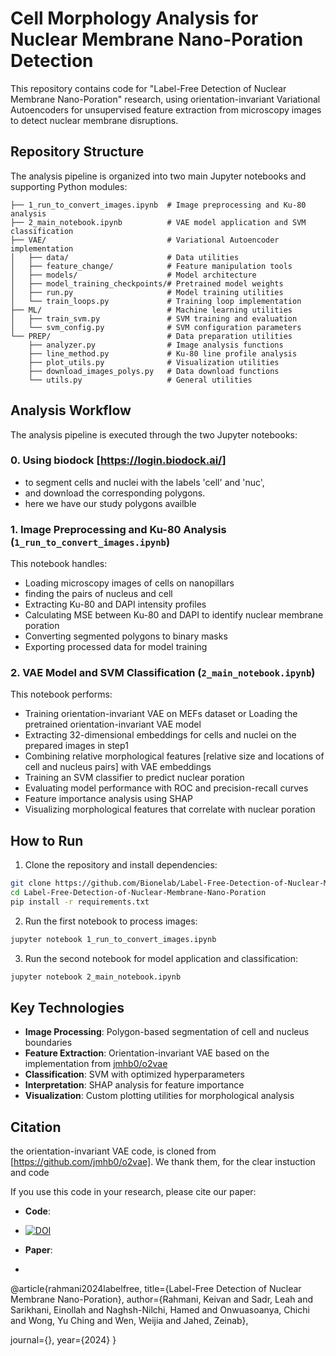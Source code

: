 # Cell Morphology Analysis for Nuclear Membrane Nano-Poration Detection

This repository contains code for "Label-Free Detection of Nuclear Membrane Nano-Poration" research, using orientation-invariant Variational Autoencoders for unsupervised feature extraction from microscopy images to detect nuclear membrane disruptions.

## Repository Structure

The analysis pipeline is organized into two main Jupyter notebooks and supporting Python modules:

```
├── 1_run_to_convert_images.ipynb  # Image preprocessing and Ku-80 analysis
├── 2_main_notebook.ipynb          # VAE model application and SVM classification
├── VAE/                           # Variational Autoencoder implementation
│   ├── data/                      # Data utilities
│   ├── feature_change/            # Feature manipulation tools
│   ├── models/                    # Model architecture
│   ├── model_training_checkpoints/# Pretrained model weights
│   ├── run.py                     # Model training utilities
│   └── train_loops.py             # Training loop implementation
├── ML/                            # Machine learning utilities
│   ├── train_svm.py               # SVM training and evaluation
│   └── svm_config.py              # SVM configuration parameters
└── PREP/                          # Data preparation utilities
    ├── analyzer.py                # Image analysis functions
    ├── line_method.py             # Ku-80 line profile analysis
    ├── plot_utils.py              # Visualization utilities
    ├── download_images_polys.py   # Data download functions
    └── utils.py                   # General utilities
```

## Analysis Workflow

The analysis pipeline is executed through the two Jupyter notebooks:
### 0. Using biodock [https://login.biodock.ai/] 

- to segment cells and nuclei with the labels 'cell' and 'nuc',
- and download the corresponding polygons.
- here we have our study polygons availble
  
### 1. Image Preprocessing and Ku-80 Analysis (`1_run_to_convert_images.ipynb`)

This notebook handles:
- Loading microscopy images of cells on nanopillars
- finding the pairs of nucleus and cell
- Extracting Ku-80 and DAPI intensity profiles
- Calculating MSE between Ku-80 and DAPI to identify nuclear membrane poration
- Converting segmented polygons to binary masks
- Exporting processed data for model training

### 2. VAE Model and SVM Classification (`2_main_notebook.ipynb`)

This notebook performs:
- Training orientation-invariant VAE on MEFs dataset or Loading the pretrained orientation-invariant VAE model
- Extracting 32-dimensional embeddings for cells and nuclei on the prepared images in step1
- Combining relative morphological features [relative size and locations of cell and nucleus pairs] with VAE embeddings
- Training an SVM classifier to predict nuclear poration
- Evaluating model performance with ROC and precision-recall curves
- Feature importance analysis using SHAP
- Visualizing morphological features that correlate with nuclear poration

## How to Run

1. Clone the repository and install dependencies:
```bash
git clone https://github.com/Bionelab/Label-Free-Detection-of-Nuclear-Membrane-Nano-Poration.git
cd Label-Free-Detection-of-Nuclear-Membrane-Nano-Poration
pip install -r requirements.txt
```

2. Run the first notebook to process images:
```bash
jupyter notebook 1_run_to_convert_images.ipynb
```

3. Run the second notebook for model application and classification:
```bash
jupyter notebook 2_main_notebook.ipynb
```

## Key Technologies

- **Image Processing**: Polygon-based segmentation of cell and nucleus boundaries
- **Feature Extraction**: Orientation-invariant VAE based on the implementation from [jmhb0/o2vae](https://github.com/jmhb0/o2vae)
- **Classification**: SVM with optimized hyperparameters
- **Interpretation**: SHAP analysis for feature importance
- **Visualization**: Custom plotting utilities for morphological analysis

## Citation
the orientation-invariant VAE code, is cloned from [https://github.com/jmhb0/o2vae]. We thank them, for the clear instuction and code

If you use this code in your research, please cite our paper:
- **Code**:
- [![DOI](https://sandbox.zenodo.org/badge/941298210.svg)](https://handle.stage.datacite.org/10.5072/zenodo.196087)

- **Paper**:
- 
@article{rahmani2024labelfree,
  title={Label-Free Detection of Nuclear Membrane Nano-Poration},
  author={Rahmani, Keivan and Sadr, Leah and Sarikhani, Einollah and Naghsh-Nilchi, Hamed and Onwuasoanya, Chichi and Wong, Yu Ching and Wen, Weijia and Jahed, Zeinab},



  journal={},
  year={2024}
}
```
